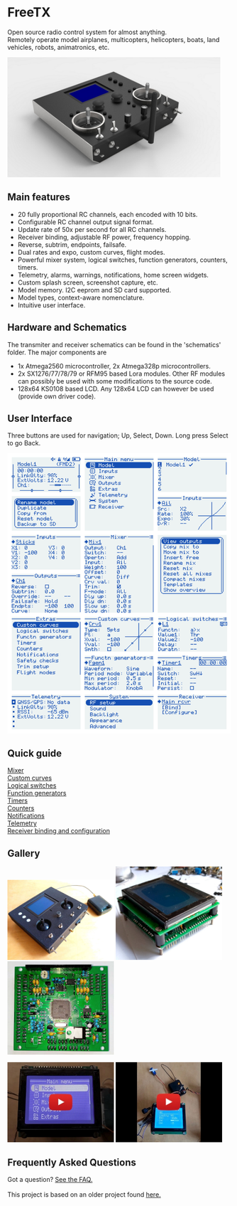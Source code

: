 # FreeTX
Open source radio control system for almost anything.  
Remotely operate model airplanes, multicopters, helicopters, boats, land vehicles, robots, animatronics, etc.
<p align="left">
<img src="doc/tx_views.jpg" width = "480"/>
</p>

## Main features
- 20 fully proportional RC channels, each encoded with 10 bits.
- Configurable RC channel output signal format.
- Update rate of 50x per second for all RC channels.
- Receiver binding, adjustable RF power, frequency hopping.
- Reverse, subtrim, endpoints, failsafe.
- Dual rates and expo, custom curves, flight modes.
- Powerful mixer system, logical switches, function generators, counters, timers.
- Telemetry, alarms, warnings, notifications, home screen widgets.
- Custom splash screen, screenshot capture, etc.
- Model memory. I2C eeprom and SD card supported. 
- Model types, context-aware nomenclature.
- Intuitive user interface.

## Hardware and Schematics
The transmiter and receiver schematics can be found in the 'schematics' folder. 
The major components are
- 1x Atmega2560 microcontroller, 2x Atmega328p microcontrollers.
- 2x SX1276/77/78/79 or RFM95 based Lora modules. Other RF modules can possibly be used with some modifications to the source code.
- 128x64 KS0108 based LCD. Any 128x64 LCD can however be used (provide own driver code).

## User Interface
Three buttons are used for navigation; Up, Select, Down. Long press Select to go Back.
<p align="left">
<img src="doc/img1.svg"/>
</p>

## Quick guide
[Mixer](doc/mixer.md)
<br>[Custom curves](doc/custom_curves.md)
<br>[Logical switches](doc/logical_switches.md)
<br>[Function generators](doc/function_generators.md)
<br>[Timers](doc/timers.md)
<br>[Counters](doc/counters.md)
<br>[Notifications](doc/notifications.md)
<br>[Telemetry](doc/telemetry.md)
<br>[Receiver binding and configuration](doc/receiver_config.md)

## Gallery
<p align="left">
<img src="doc/img6.jpg" width = "240"/>
<img src="doc/img2.jpg" width="240"/>
<img src="doc/img4.jpg" width="240"/>
</p>

[<img src="doc/yt.jpg" width = "240"/>](https://www.youtube.com/watch?v=rDpRMRE8av0)
[<img src="doc/yt2.jpg" width = "240"/>](https://www.youtube.com/watch?v=9EZkyRHkMpg)

## Frequently Asked Questions
Got a question? [See the FAQ.](doc/faq.md)  
<br> This project is based on an older project found [here.](https://github.com/buk7456/Arduino-LoRa-RC-transmitter-and-reciever)
